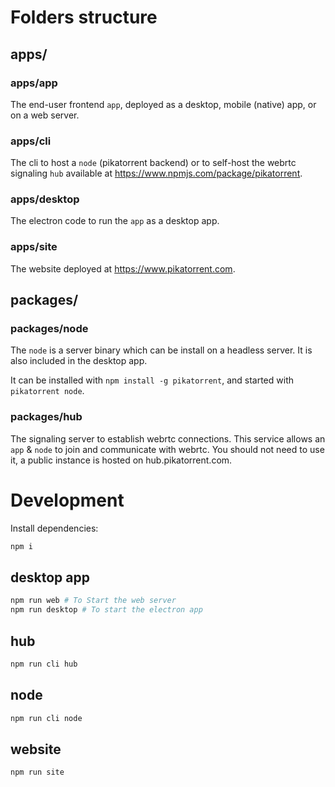 # Folders structure

## apps/

### apps/app

The end-user frontend `app`, deployed as a desktop, mobile (native) app, or on a web server.

### apps/cli

The cli to host a `node` (pikatorrent backend) or to self-host the webrtc signaling `hub` available at https://www.npmjs.com/package/pikatorrent.

### apps/desktop

The electron code to run the `app` as a desktop app.

### apps/site

The website deployed at https://www.pikatorrent.com.

## packages/

### packages/node

The `node` is a server binary which can be install on a headless server. It is also included in the desktop app.

It can be installed with `npm install -g pikatorrent`, and started with `pikatorrent node`.

### packages/hub

The signaling server to establish webrtc connections. This service allows an `app` & `node` to join and communicate with webrtc.
You should not need to use it, a public instance is hosted on hub.pikatorrent.com.

# Development

Install dependencies:

```sh
npm i
```

## desktop app

```sh
npm run web # To Start the web server
npm run desktop # To start the electron app
```

## hub

```sh
npm run cli hub
```

## node

```sh
npm run cli node
```

## website

```sh
npm run site
```
